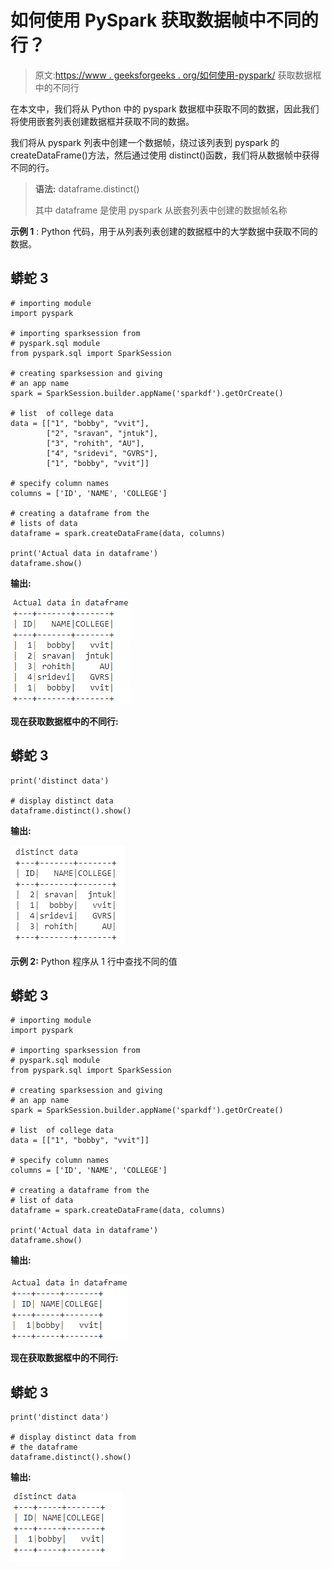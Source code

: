 # 如何使用 PySpark 获取数据帧中不同的行？

> 原文:[https://www . geeksforgeeks . org/如何使用-pyspark/](https://www.geeksforgeeks.org/how-to-get-distinct-rows-in-dataframe-using-pyspark/) 获取数据框中的不同行

在本文中，我们将从 Python 中的 pyspark 数据框中获取不同的数据，因此我们将使用嵌套列表创建数据框并获取不同的数据。

我们将从 pyspark 列表中创建一个数据帧，绕过该列表到 pyspark 的 createDataFrame()方法，然后通过使用 distinct()函数，我们将从数据帧中获得不同的行。

> **语法:** dataframe.distinct()
> 
> 其中 dataframe 是使用 pyspark 从嵌套列表中创建的数据帧名称

**示例 1** : Python 代码，用于从列表列表创建的数据框中的大学数据中获取不同的数据。

## 蟒蛇 3

```
# importing module
import pyspark

# importing sparksession from 
# pyspark.sql module
from pyspark.sql import SparkSession

# creating sparksession and giving
# an app name
spark = SparkSession.builder.appName('sparkdf').getOrCreate()

# list  of college data
data = [["1", "bobby", "vvit"], 
        ["2", "sravan", "jntuk"],
        ["3", "rohith", "AU"],
        ["4", "sridevi", "GVRS"], 
        ["1", "bobby", "vvit"]]

# specify column names
columns = ['ID', 'NAME', 'COLLEGE']

# creating a dataframe from the 
# lists of data
dataframe = spark.createDataFrame(data, columns)

print('Actual data in dataframe')
dataframe.show()
```

**输出:**

![](img/350cc3cc2c54bdfea689eb08d9985bfd.png)

**现在获取数据框中的不同行:**

## 蟒蛇 3

```
print('distinct data')

# display distinct data
dataframe.distinct().show()
```

**输出:**

![](img/c6ba787ee1b47174a8606a2a88b7b989.png)

**示例 2:** Python 程序从 1 行中查找不同的值

## 蟒蛇 3

```
# importing module
import pyspark

# importing sparksession from 
# pyspark.sql module
from pyspark.sql import SparkSession

# creating sparksession and giving
# an app name
spark = SparkSession.builder.appName('sparkdf').getOrCreate()

# list  of college data
data = [["1", "bobby", "vvit"]]

# specify column names
columns = ['ID', 'NAME', 'COLLEGE']

# creating a dataframe from the 
# list of data
dataframe = spark.createDataFrame(data, columns)

print('Actual data in dataframe')
dataframe.show()
```

**输出:**

![](img/653c1b12476341c66e49944c296b2dd7.png)

**现在获取数据框中的不同行:**

## 蟒蛇 3

```
print('distinct data')

# display distinct data from
# the dataframe
dataframe.distinct().show()
```

**输出:**

![](img/3171a46385f0cf43b951297c42d60c96.png)